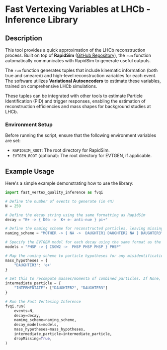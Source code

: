 # Fast Vertexing Variables at LHCb - Inference Library

## Description

This tool provides a quick approximation of the LHCb reconstruction process. Built on top of **RapidSim** ([GitHub Repository](https://github.com/gcowan/RapidSim)), the `run` function automatically communicates with RapidSim to generate useful outputs.

The `run` function generates tuples that include kinematic information (both true and smeared) and high-level reconstruction variables for each event. The software utilizes **Variational Autoencoders** to estimate these variables, trained on comprehensive LHCb simulations.

These tuples can be integrated with other tools to estimate Particle Identification (PID) and trigger responses, enabling the estimation of reconstruction efficiencies and mass shapes for background studies at LHCb.

### Environment Setup

Before running the script, ensure that the following environment variables are set:

- `RAPIDSIM_ROOT`: The root directory for RapidSim.
- `EVTGEN_ROOT` (optional): The root directory for EVTGEN, if applicable.

## Example Usage

Here's a simple example demonstrating how to use the library:

```python
import fast_vertex_quality_inference as fvqi

# Define the number of events to generate (in 4π)
N = 250

# Define the decay string using the same formatting as RapidSim
decay = "B+ -> { D0b ->  K+ e- anti-nue } pi+"

# Define the naming scheme for reconstructed particles, leaving missing particles as 'NA'
naming_scheme = "MOTHER -> { NA ->  DAUGHTER1 DAUGHTER2 NA } DAUGHTER3"

# Specify the EVTGEN model for each decay using the same format as the naming scheme
models = "PHSP -> { ISGW2 ->  PHSP PHSP PHSP } PHSP"

# Map the naming scheme to particle hypotheses for any misidentifications
mass_hypotheses = { 
    "DAUGHTER3": 'e+'
} 

# Set this to recompute masses/momenta of combined particles. If None, defaults to using all named particles to reconstruct the mother.
intermediate_particle = {
    "INTERMEDIATE": ["DAUGHTER2", "DAUGHTER3"]
}

# Run the Fast Vertexing Inference
fvqi.run(
    events=N, 
    decay=decay, 
    naming_scheme=naming_scheme, 
    decay_models=models, 
    mass_hypotheses=mass_hypotheses, 
    intermediate_particle=intermediate_particle, 
    dropMissing=True,
)
```



